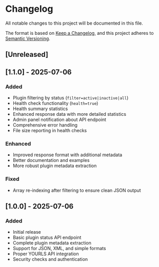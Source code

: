 # Changelog

All notable changes to this project will be documented in this file.

The format is based on [Keep a Changelog](https://keepachangelog.com/en/1.0.0/),
and this project adheres to [Semantic Versioning](https://semver.org/spec/v2.0.0.html).

## [Unreleased]

## [1.1.0] - 2025-07-06

### Added
- Plugin filtering by status (`filter=active|inactive|all`)
- Health check functionality (`health=true`)
- Health summary statistics
- Enhanced response data with more detailed statistics
- Admin panel notification about API endpoint
- Comprehensive error handling
- File size reporting in health checks

### Enhanced
- Improved response format with additional metadata
- Better documentation and examples
- More robust plugin metadata extraction

### Fixed
- Array re-indexing after filtering to ensure clean JSON output

## [1.0.0] - 2025-07-06

### Added
- Initial release
- Basic plugin status API endpoint
- Complete plugin metadata extraction
- Support for JSON, XML, and simple formats
- Proper YOURLS API integration
- Security checks and authentication
